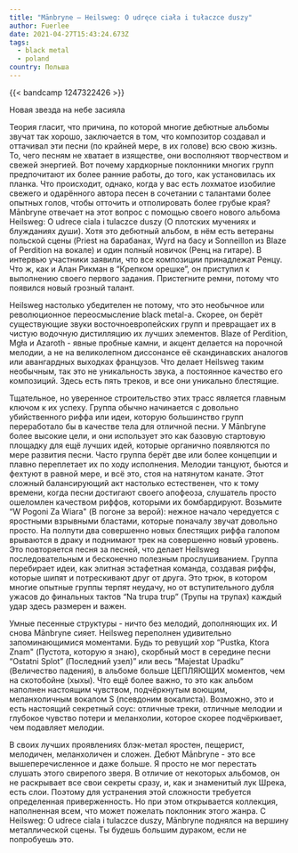```yaml
---
title: "Mānbryne — Heilsweg: O udręce ciała i tułaczce duszy"
author: Fuerlee
date: 2021-04-27T15:43:24.673Z
tags:
  - black metal
  - poland
country: Польша
---
```

{{< bandcamp 1247322426 >}}

Новая звезда на небе засияла



Теория гласит, что причина, по которой многие дебютные альбомы звучат так хорошо, заключается в том, что композитор создавал и оттачивал эти песни (по крайней мере, в их голове) всю свою жизнь. То, чего песням не хватает в изяществе, они восполняют творчеством и свежей энергией. Вот почему хардкорные поклонники многих групп предпочитают их более ранние работы, до того, как установилась их планка. Что происходит, однако, когда у вас есть лохматое изобилие свежего и одарённого автора песен в сочетании с талантами более опытных голов, чтобы отточить и отполировать более грубые края? Mānbryne отвечает на этот вопрос с помощью своего нового альбома Heilsweg: O udrece ciala i tulaczce duszy (О плотских мучениях и блужданиях души). Хотя это дебютный альбом, в нём есть ветераны польской сцены (Priest на барабанах, Wyrd на басу и Sonneillon из Blaze of Perdition на вокале) и один полный новичок (Ренц на гитаре). В интервью участники заявили, что все композиции принадлежат Ренцу. Что ж, как и Алан Рикман в “Крепком орешке”, он приступил к выполнению своего первого задания. Пристегните ремни, потому что появился новый грозный талант.



Heilsweg настолько убедителен не потому, что это необычное или революционное переосмысление black metal-а. Скорее, он берёт существующие звуки восточноевропейских групп и превращает их в чистую водочную дистилляцию их лучших элементов. Blaze of Perdition, Mgła и Azaroth - явные пробные камни, и акцент делается на порочной мелодии, а не на великолепном диссонансе её скандинавских аналогов или авангардных выходках французов. Что делает Heilsweg таким необычным, так это не уникальность звука, а постоянное качество его композиций. Здесь есть пять треков, и все они уникально блестящие.



Тщательное, но уверенное строительство этих трасс является главным ключом к их успеху. Группа обычно начинается с довольно убийственного риффа или идеи, которую большинство групп переработало бы в качестве тела для отличной песни. У Mānbryne более высокие цели, и они использует это как базовую стартовую площадку для ещё лучших идей, которые органично появляются по мере развития песни. Часто группа берёт две или более концепции и плавно переплетает их по ходу исполнения. Мелодии танцуют, бьются и фехтуют в равной мере, и всё это, стоя на натянутом канате. Этот сложный балансирующий акт настолько естественен, что к тому времени, когда песни достигают своего апофеоза, слушатель просто ошеломлен качеством риффов, которыми их бомбардируют. Возьмите “W Pogoni Za Wiara" (В погоне за верой): нежное начало чередуется с яростными взрывными бластами, которые поначалу звучат довольно просто. На полпути два совершенно новых блестящих риффа галопом врываются в драку и поднимают трек на совершенно новый уровень. Это повторяется песня за песней, что делает Heilsweg последовательным и бесконечно полезным прослушиванием. Группа перебирает идеи, как элитная эстафетная команда, создавая риффы, которые шипят и потрескивают друг от друга. Это трюк, в котором многие опытные группы терпят неудачу, но от вступительного дубля ужасов до финальных тактов “Na trupa trup” (Трупы на трупах) каждый удар здесь размерен и важен.



Умные песенные структуры - ничто без мелодий, дополняющих их. И снова Mānbryne сияет. Heilsweg переполнен удивительно запоминающимися моментами. Будь то ревущий хор “Pustka, Ktora Znam" (Пустота, которую я знаю), скорбный мост в середине песни “Ostatni Splot” (Последний узел)” или весь “Majestat Upadku” (Величество падения), в альбоме больше ЦЕПЛЯЮЩИХ моментов, чем на скотобойне (хыхы). Что ещё более важно, то это как альбом наполнен настоящим чувством, подчёркнутым воющим, меланхоличным вокалом S (псевдоним вокалиста). Возможно, это и есть настоящий секретный соус: отличные треки, отличные мелодии и глубокое чувство потери и меланхолии, которое скорее подчёркивает, чем подавляет мелодии.



В своих лучших проявлениях блэк-метал яростен, пещерист, мелодичен, меланхоличен и сложен. Дебют Mānbryne - это все вышеперечисленное и даже больше. Я просто не мог перестать слушать этого свирепого зверя. В отличие от некоторых альбомов, он не раскрывает все свои секреты сразу, и, как и знаменитый лук Шрека, есть слои. Поэтому для устранения этой сложности требуется определенная приверженность. Но при этом открывается коллекция, наполненная всем, что может пожелать поклонник этого жанра. С Heilsweg: O udrece ciala i tulaczce duszy, Mānbryne поднялся на вершину металлической сцены. Ты будешь большим дураком, если не попробуешь это.